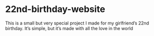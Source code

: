 # 22nd-birthday-website
This is a small but very special project I made for my girlfriend’s 22nd birthday.  It’s simple, but it’s made with all the love in the world
